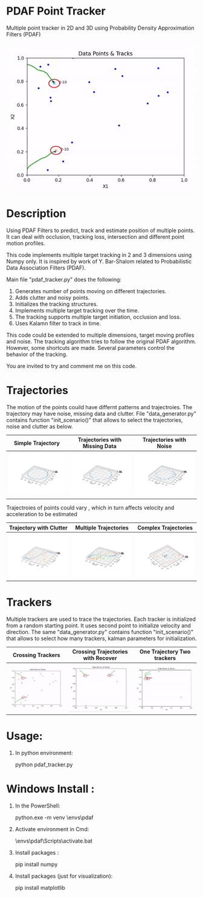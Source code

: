 # PDAF Point Tracker

Multiple point tracker in 2D and 3D using Probability Density Approximation Filters (PDAF)

![Show](doc/cross_h_20.gif)

# Description

Using PDAF Filters to predict, track and estimate position of multiple points.
It can deal with occlusion, tracking loss, intersection and different point motion profiles.

This code implements multiple target tracking in 2 and 3 dimensions using Numpy only. 
It is inspired by work of Y. Bar-Shalom related to Probabilistic Data Association Filters (PDAF).

Main file "pdaf_tracker.py" does the following:
1. Generates number of points moving on different trajectories.
2. Adds clutter and noisy points.
3. Initializes the tracking structures.
4. Implements multiple target tracking over the time.
5. The tracking supports multiple target initiation, occlusion and loss.
6. Uses Kalamn filter to track in time.

This code could be extended to multiple dimensions, target moving profiles and noise. 
The tracking algorithm tries to follow the original PDAF algorithm. 
However, some shortcuts are made. Several parameters control the behavior of the tracking.

You are invited to try and comment me on this code.

# Trajectories 

The motion of the points couild have differnt patterns and trajectroies.
The trajectory may have noise, missing data and clutter.
File "data_generator.py" contains function "init_scenario()" that allows to select the trajectories, noise and clutter as below.


Simple Trajectory   | Trajectories with Missing Data | Trajectories with Noise |
:------------: |  :----------: | :-------------:  |
![Trajectories](doc/circle.png)  | ![Trackers](doc/circle_miss.png)  | ![Results](doc/circle_noise.png)  |

Trajectroies of points could vary , which in turn affects velocity and acceleration to be estimated

Trajectory with Clutter   | Multiple Trajectories | Complex Trajectories |
:------------: |  :----------: | :-------------:  |
![Trajectories](doc/plot2d.png)  | ![Trackers](doc/plot2d_2traj.png)  | ![Results](doc/plot2d_8.png)  |

# Trackers 

Multiple trackers are used to trace the trajectories. Each tracker is initialized from a random starting point. It uses second point to initialize velocity and direction.
The same "data_generator.py" contains function "init_scenario()" that allows to select how many trackers, kalman parameters for initialization.


Crossing Trackers   | Crossing Trajectories with Recover | One Trajectory Two trackers |
:------------: |  :----------: | :-------------:  |
![1](doc/cross_h_20.gif)  | ![Trackers](doc/crossing.gif)  | ![Results](doc/hunting.gif)  |

# Usage:

1. In python environment: 

   python pdaf_tracker.py

# Windows Install : 

1. In the PowerShell: 

   python.exe -m venv <your path>\envs\pdaf

2. Activate environment in Cmd: 

   <your path>\envs\pdaf\Scripts\activate.bat

3. Install packages :

    pip install numpy

4. Install packages (just for visualization):

    pip install matplotlib    

    

